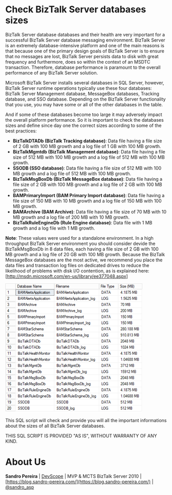 # Check BizTalk Server databases sizes
BizTalk Server database databases and their health are very important for a successful BizTalk Server database messaging environment. BizTalk Server is an extremely database-intensive platform and one of the main reasons is that because one of the primary design goals of BizTalk Server is to ensure that no messages are lost, BizTalk Server persists data to disk with great frequency and furthermore, does so within the context of an MSDTC transaction. Therefore, database performance is paramount to the overall performance of any BizTalk Server solution.

Microsoft BizTalk Server installs several databases in SQL Server, however, BizTalk Server runtime operations typically use these four databases: BizTalk Server Management database, MessageBox databases, Tracking database, and SSO database. Depending on the BizTalk Server functionality that you use, you may have some or all of the other databases in the table.

And if some of these databases become too large it may adversely impact the overall platform performance. So it is important to check the databases sizes and define since day one the correct sizes according to some of the best practices:
* **BizTalkDTADb (BizTalk Tracking database)**: Data file having a file size of 2 GB with 100 MB growth and a log file of 1 GB with 100 MB growth.
* **BizTalkMgmtdb (BizTalk Management database)**: Data file having a file size of 512 MB with 100 MB growth and a log file of 512 MB with 100 MB growth.
* **SSODB (SSO database)**: Data file having a file size of 512 MB with 100 MB growth and a log file of 512 MB with 100 MB growth.
* **BizTalkMsgBoxDb (BizTalk MessageBox database)**: Data file having a file size of 2 GB with 100 MB growth and a log file of 2 GB with 100 MB growth.
* **BAMPrimaryImport (BAM Primary Import database)**: Data file having a file size of 150 MB with 10 MB growth and a log file of 150 MB with 100 MB growth.
* **BAMArchive (BAM Archive)**: Data file having a file size of 70 MB with 10 MB growth and a log file of 200 MB with 10 MB growth.
* **BizTalkRuleEngineDb (Rule Engine database)**: Data file with 1 MB growth and a log file with 1 MB growth.

**Note**: These values ​​were used for a standalone environment. In a high throughput BizTalk Server environment you should consider devide the BizTalkMsgBoxDb in 8 data files, each having a file size of 2 GB with 100 MB growth and a log file of 20 GB with 100 MB growth. Because the BizTalk MessageBox databases are the most active, we recommend you place the data files and transaction log files on dedicated drives to reduce the likelihood of problems with disk I/O contention, as is explained here: [http://msdn.microsoft.com/en-us/library/ee377048.aspx]

![BizTalk Server databases sizes](media/Capture2.png)

This SQL script will check and provide you will all the important informations about the sizes of all BizTalk Server databases.
 
THIS SQL SCRIPT IS PROVIDED "AS IS", WITHOUT WARRANTY OF ANY KIND.

# About Us
**Sandro Pereira** | [DevScope](http://www.devscope.net/) | MVP & MCTS BizTalk Server 2010 | [https://blog.sandro-pereira.com/](https://blog.sandro-pereira.com/) | [@sandro_asp](https://twitter.com/sandro_asp)